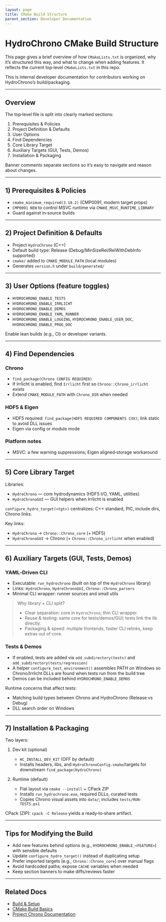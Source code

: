 ```yaml
---
layout: page
title: CMake Build Structure
parent_section: Developer Documentation
---
```


# HydroChrono CMake Build Structure

This page gives a brief overview of how `CMakeLists.txt` is organized, why it’s structured this way, and what to change when adding features. It reflects the current top‑level `CMakeLists.txt` in this repo.

This is internal developer documentation for contributors working on HydroChrono’s build/packaging.

---

## Overview

The top‑level file is split into clearly marked sections:

1. Prerequisites & Policies
2. Project Definition & Defaults
3. User Options
4. Find Dependencies
5. Core Library Target
6. Auxiliary Targets (GUI, Tests, Demos)
7. Installation & Packaging

Banner comments separate sections so it’s easy to navigate and reason about changes.

---

## 1) Prerequisites & Policies

- `cmake_minimum_required(3.18.2)` (CMP0091, modern target props)
- `CMP0091 NEW` to control MSVC runtime via `CMAKE_MSVC_RUNTIME_LIBRARY`
- Guard against in‑source builds

---

## 2) Project Definition & Defaults

- Project `HydroChrono` (C++)
- Default build type: Release (Debug/MinSizeRel/RelWithDebInfo supported)
- `cmake/` added to `CMAKE_MODULE_PATH` (local modules)
- Generates `version.h` under `build/generated/`

---

## 3) User Options (feature toggles)

- `HYDROCHRONO_ENABLE_TESTS`
- `HYDROCHRONO_ENABLE_IRRLICHT`
- `HYDROCHRONO_ENABLE_DEMOS`
- `HYDROCHRONO_ENABLE_YAML_RUNNER`
- `HYDROCHRONO_ENABLE_LOGGING`, `HYDROCHRONO_ENABLE_USER_DOC`, `HYDROCHRONO_ENABLE_PROG_DOC`

Enable lean builds (e.g., CI) or developer variants.

---

## 4) Find Dependencies

### Chrono

- `find_package(Chrono CONFIG REQUIRED)`
- If Irrlicht is enabled, find `Irrlicht` first so `Chrono::Chrono_irrlicht` exists
- Extend `CMAKE_MODULE_PATH` with `Chrono_DIR` when needed

### HDF5 & Eigen

- HDF5 required: `find_package(HDF5 REQUIRED COMPONENTS CXX)`; link static to avoid DLL issues
- Eigen via config or module mode

### Platform notes

- MSVC: a few warning suppressions; Eigen aligned‑storage workaround

---

## 5) Core Library Target

Libraries:

- `HydroChrono` — core hydrodynamics (HDF5 I/O, YAML, utilities)
- `HydroChronoGUI` — GUI helpers when Irrlicht is enabled

`configure_hydro_target(<tgt>)` centralizes: C++ standard, PIC, include dirs, Chrono links.

Key links:

- `HydroChrono` → `Chrono::Chrono_core` (+ HDF5)
- `HydroChronoGUI` → Chrono (+ `Chrono::Chrono_irrlicht` when enabled)


---

## 6) Auxiliary Targets (GUI, Tests, Demos)

### YAML‑Driven CLI

- Executable: `run_hydrochrono` (built on top of the `HydroChrono` library)
- Links: `HydroChrono`, `HydroChronoGUI`, `Chrono::Chrono_parsers`
- Minimal CLI wrapper: runner sources and small utils


>Why library + CLI split?
> - Clear separation: core in `HydroChrono`; thin CLI wrapper.
> - Reuse & testing: same core for tests/demos/GUI; tests link the lib directly.
> - Packaging & speed: multiple frontends, faster CLI relinks, keep extras out of core.

### Tests & Demos

- If enabled, tests are added via `add_subdirectory(tests)` and `add_subdirectory(tests/regression)`
- A helper `configure_test_environment()` assembles PATH on Windows so Chrono/Irrlicht DLLs are found when tests run from the build tree
- Demos can be included behind `HYDROCHRONO_ENABLE_DEMOS`

Runtime concerns that affect tests:
- Matching build types between Chrono and HydroChrono (Release vs Debug)
- DLL search order on Windows

---

## 7) Installation & Packaging

Two layers:

1) Dev kit (optional)
   - `HC_INSTALL_DEV_KIT` (OFF by default)
   - Installs headers, libs, and `HydroChronoConfig.cmake`/targets for downstream `find_package(HydroChrono)`

2) Runtime (default)
   - Flat layout via `cmake --install` + CPack ZIP
   - Installs `run_hydrochrono.exe`, required DLLs, curated tests
   - Copies Chrono visual assets into `data/`; includes `tests/RUN-TESTS.ps1`

CPack (ZIP): `cpack -C Release` yields a ready‑to‑share artifact.


---

## Tips for Modifying the Build

- Add new features behind options (e.g., `HYDROCHRONO_ENABLE_<FEATURE>`) with sensible defaults
- Update `configure_hydro_target()` instead of duplicating setup
- Prefer imported targets (e.g., `Chrono::Chrono_core`) over manual flags
- Avoid hardcoded paths; expose `CACHE` variables when needed
- Keep section banners to make diffs/reviews faster

---

## Related Docs

- [Build & Setup](build_instructions)
- [CMake Build Basics](cmake_build_basics)
- [Project Chrono Documentation](https://api.projectchrono.org/)

